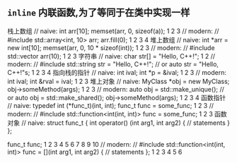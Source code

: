 ## `inline`  内联函数,为了等同于在类中实现一样

栈上数组
// naive:
int arr[10];
memset(arr, 0, sizeof(a));
1
2
3
// modern:
// #include <array>
std::array<int, 10> arr;
arr.fill(0);
1
2
3
4
堆上数组
// naive:
int *arr = new int[10];
memset(arr, 0, 10 * sizeof(int));
1
2
3
// modern:
// #include <vector>
std::vector<int> arr(10);
1
2
3
字符串
// naive:
char str[] = "Hello, C++!";
1
2
// modern:
// #include <string>
std::string str = "Hello, C++!";
// or auto str = "Hello, C++!"s;
1
2
3
4
指向栈的指针
// naive:
int ival;
int *p = &ival;
1
2
3
// modern:
int ival;
int &rval = ival;
1
2
3
堆上对象
// naive:
MyClass *obj = new MyClass;
obj->someMethod(args);
1
2
3
// modern:
auto obj = std::make_unique<MyClass>();
// or auto obj = std::make_shared<MyClass>();
obj->someMethod(args);
1
2
3
4
函数指针
// naive:
typedef int (*func_t)(int, int);
func_t func = some_func;
1
2
3
// modern:
// #include <function>
std::function<int(int, int)> func = some_func;
1
2
3
函数对象
// naive:
struct func_t
{
    int operator() (int arg1, int arg2)
    {
        // statements
    }
};

func_t func;
1
2
3
4
5
6
7
8
9
10
// modern:
// #include <function>
std::function<int(int, int)> func
    = [](int arg1, int arg2)
    {
        // statements
    };
1
2
3
4
5
6
